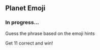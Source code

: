 ## Planet Emoji
### In progress...

Guess the phrase based on the emoji hints

Get 11 correct and win!
